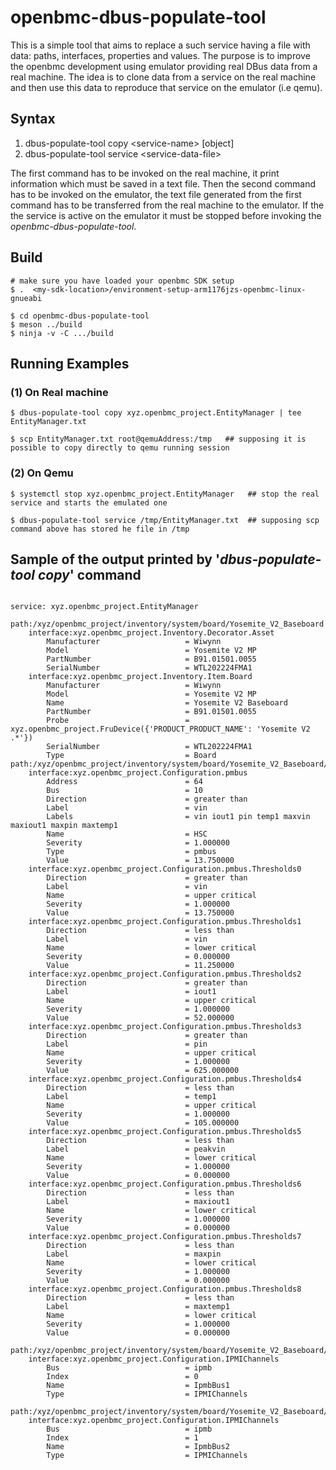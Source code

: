 # openbmc-dbus-populate-tool
This is a simple tool that aims to replace a such service having a file with data: paths, interfaces, properties and values.
The purpose is to improve the openbmc development using emulator providing real DBus data from a real machine.
The idea is to clone data from a service on the real machine and then use this data to reproduce that service on the emulator (i.e qemu).
## Syntax
1. dbus-populate-tool copy    \<service-name\> [object]
2. dbus-populate-tool service \<service-data-file\>

The first command has to be invoked on the real machine, it print information which must be saved in a text file.
Then the second command has to be invoked on the emulator, the text file generated from the first command has to be transferred from the real machine to the emulator.
If the the service is active on the emulator it must be stopped before invoking the *openbmc-dbus-populate-tool*.

## Build
```
# make sure you have loaded your openbmc SDK setup
$ .  <my-sdk-location>/environment-setup-arm1176jzs-openbmc-linux-gnueabi

$ cd openbmc-dbus-populate-tool
$ meson ../build
$ ninja -v -C .../build
```

## Running Examples
### (1) On Real machine
```
$ dbus-populate-tool copy xyz.openbmc_project.EntityManager | tee EntityManager.txt

$ scp EntityManager.txt root@qemuAddress:/tmp   ## supposing it is possible to copy directly to qemu running session
```

### (2) On Qemu
```
$ systemctl stop xyz.openbmc_project.EntityManager   ## stop the real service and starts the emulated one

$ dbus-populate-tool service /tmp/EntityManager.txt  ## supposing scp command above has stored he file in /tmp

```

## Sample of the output printed by '*dbus-populate-tool copy*' command
```

service: xyz.openbmc_project.EntityManager

path:/xyz/openbmc_project/inventory/system/board/Yosemite_V2_Baseboard
	interface:xyz.openbmc_project.Inventory.Decorator.Asset
		Manufacturer                   = Wiwynn
 		Model                          = Yosemite V2 MP
 		PartNumber                     = B91.01501.0055
 		SerialNumber                   = WTL202224FMA1
 	interface:xyz.openbmc_project.Inventory.Item.Board
		Manufacturer                   = Wiwynn
 		Model                          = Yosemite V2 MP
 		Name                           = Yosemite V2 Baseboard
 		PartNumber                     = B91.01501.0055
 		Probe                          = xyz.openbmc_project.FruDevice({'PRODUCT_PRODUCT_NAME': 'Yosemite V2 .*'})
 		SerialNumber                   = WTL202224FMA1
 		Type                           = Board
path:/xyz/openbmc_project/inventory/system/board/Yosemite_V2_Baseboard/HSC
	interface:xyz.openbmc_project.Configuration.pmbus
		Address                        = 64
 		Bus                            = 10
 		Direction                      = greater than
 		Label                          = vin
 		Labels                         = vin iout1 pin temp1 maxvin maxiout1 maxpin maxtemp1
 		Name                           = HSC
 		Severity                       = 1.000000
 		Type                           = pmbus
 		Value                          = 13.750000
 	interface:xyz.openbmc_project.Configuration.pmbus.Thresholds0
		Direction                      = greater than
 		Label                          = vin
 		Name                           = upper critical
 		Severity                       = 1.000000
 		Value                          = 13.750000
 	interface:xyz.openbmc_project.Configuration.pmbus.Thresholds1
		Direction                      = less than
 		Label                          = vin
 		Name                           = lower critical
 		Severity                       = 0.000000
 		Value                          = 11.250000
 	interface:xyz.openbmc_project.Configuration.pmbus.Thresholds2
		Direction                      = greater than
 		Label                          = iout1
 		Name                           = upper critical
 		Severity                       = 1.000000
 		Value                          = 52.000000
 	interface:xyz.openbmc_project.Configuration.pmbus.Thresholds3
		Direction                      = greater than
 		Label                          = pin
 		Name                           = upper critical
 		Severity                       = 1.000000
 		Value                          = 625.000000
 	interface:xyz.openbmc_project.Configuration.pmbus.Thresholds4
		Direction                      = less than
 		Label                          = temp1
 		Name                           = upper critical
 		Severity                       = 1.000000
 		Value                          = 105.000000
 	interface:xyz.openbmc_project.Configuration.pmbus.Thresholds5
		Direction                      = less than
 		Label                          = peakvin
 		Name                           = lower critical
 		Severity                       = 1.000000
 		Value                          = 0.000000
 	interface:xyz.openbmc_project.Configuration.pmbus.Thresholds6
		Direction                      = less than
 		Label                          = maxiout1
 		Name                           = lower critical
 		Severity                       = 1.000000
 		Value                          = 0.000000
 	interface:xyz.openbmc_project.Configuration.pmbus.Thresholds7
		Direction                      = less than
 		Label                          = maxpin
 		Name                           = lower critical
 		Severity                       = 1.000000
 		Value                          = 0.000000
 	interface:xyz.openbmc_project.Configuration.pmbus.Thresholds8
		Direction                      = less than
 		Label                          = maxtemp1
 		Name                           = lower critical
 		Severity                       = 1.000000
 		Value                          = 0.000000

path:/xyz/openbmc_project/inventory/system/board/Yosemite_V2_Baseboard/IpmbBus1
	interface:xyz.openbmc_project.Configuration.IPMIChannels
		Bus                            = ipmb
 		Index                          = 0
 		Name                           = IpmbBus1
 		Type                           = IPMIChannels

path:/xyz/openbmc_project/inventory/system/board/Yosemite_V2_Baseboard/IpmbBus2
	interface:xyz.openbmc_project.Configuration.IPMIChannels
		Bus                            = ipmb
 		Index                          = 1
 		Name                           = IpmbBus2
 		Type                           = IPMIChannels


```

